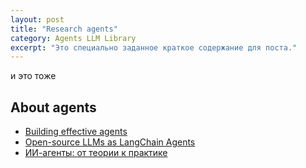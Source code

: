 ```yaml
---
layout: post
title: "Research agents"
category: Agents LLM Library
excerpt: "Это специально заданное краткое содержание для поста."
---
```

и это тоже 





## About agents
- [Building effective agents](https://www.anthropic.com/research/building-effective-agents)
- [Open-source LLMs as LangChain Agents](https://huggingface.co/blog/open-source-llms-as-agents)
- [ИИ-агенты: от теории к практике](https://habr.com/ru/articles/864646/)
